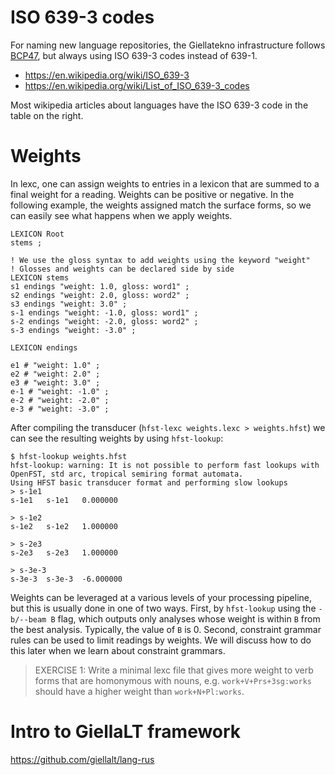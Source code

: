 # ISO 639-3 codes

For naming new language repositories, the Giellatekno infrastructure follows
[BCP47](https://en.wikipedia.org/wiki/IETF_language_tag), but always using ISO
639-3 codes instead of 639-1.

* https://en.wikipedia.org/wiki/ISO_639-3
* https://en.wikipedia.org/wiki/List_of_ISO_639-3_codes

Most wikipedia articles about languages have the ISO 639-3 code in the table
on the right.


# Weights

In lexc, one can assign weights to entries in a lexicon that are summed to a
final weight for a reading. Weights can be positive or negative. In the
following example, the weights assigned match the surface forms, so we can
easily see what happens when we apply weights.

```lexc
LEXICON Root
stems ;

! We use the gloss syntax to add weights using the keyword "weight"
! Glosses and weights can be declared side by side
LEXICON stems
s1 endings "weight: 1.0, gloss: word1" ;
s2 endings "weight: 2.0, gloss: word2" ;
s3 endings "weight: 3.0" ;
s-1 endings "weight: -1.0, gloss: word1" ;
s-2 endings "weight: -2.0, gloss: word2" ;
s-3 endings "weight: -3.0" ;

LEXICON endings

e1 # "weight: 1.0" ;
e2 # "weight: 2.0" ;
e3 # "weight: 3.0" ;
e-1 # "weight: -1.0" ;
e-2 # "weight: -2.0" ;
e-3 # "weight: -3.0" ;
```

After compiling the transducer (`hfst-lexc weights.lexc > weights.hfst`) we can
see the resulting weights by using `hfst-lookup`:

```
$ hfst-lookup weights.hfst
hfst-lookup: warning: It is not possible to perform fast lookups with OpenFST, std arc, tropical semiring format automata.
Using HFST basic transducer format and performing slow lookups
> s-1e1
s-1e1	s-1e1	0.000000

> s-1e2
s-1e2	s-1e2	1.000000

> s-2e3
s-2e3	s-2e3	1.000000

> s-3e-3
s-3e-3	s-3e-3	-6.000000
```

Weights can be leveraged at a various levels of your processing pipeline, but
this is usually done in one of two ways. First, by `hfst-lookup` using the
`-b/--beam B` flag, which outputs only analyses whose weight is within `B` from
the best analysis. Typically, the value of `B` is 0. Second, constraint grammar
rules can be used to limit readings by weights. We will discuss how to do this
later when we learn about constraint grammars.

> EXERCISE 1: Write a minimal lexc file that gives more weight to verb forms
> that are homonymous with nouns, e.g. `work+V+Prs+3sg:works` should have a
> higher weight than `work+N+Pl:works`.

# Intro to GiellaLT framework

https://github.com/giellalt/lang-rus
